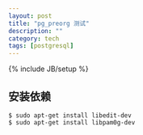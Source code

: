 ```yaml
---
layout: post
title: "pg_preorg 测试"
description: ""
category: tech
tags: [postgresql]
---
```

{% include JB/setup %}

## 安装依赖
    $ sudo apt-get install libedit-dev
    $ sudo apt-get install libpam0g-dev
